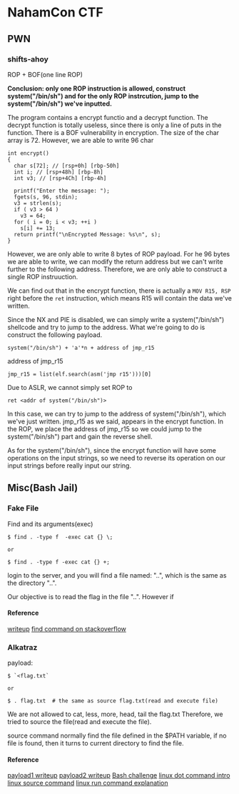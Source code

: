 # NahamCon CTF

## PWN

### shifts-ahoy

ROP + BOF(one line ROP)

**Conclusion: only one ROP instruction is allowed, construct system("/bin/sh") and for the only ROP instrcution, jump to the system("/bin/sh") we've inputted.**

The program contains a encrypt functio and a decrypt function.
The decrypt function is totally useless, since there is only a line of puts in the function.
There is a BOF vulnerability in encryption. The size of the char array is 72. However, we are able to write 96 char

```lang=c
int encrypt()
{
  char s[72]; // [rsp+0h] [rbp-50h]
  int i; // [rsp+48h] [rbp-8h]
  int v3; // [rsp+4Ch] [rbp-4h]

  printf("Enter the message: ");
  fgets(s, 96, stdin);
  v3 = strlen(s);
  if ( v3 > 64 )
    v3 = 64;
  for ( i = 0; i < v3; ++i )
    s[i] += 13;
  return printf("\nEncrypted Message: %s\n", s);
}
```
However, we are only able to write 8 bytes of ROP payload. For he 96 bytes we are able to write, we can modify the return address but we can't write further to the following address. Therefore, we are only able to construct a single ROP instruuction.

We can find out that in the encrypt function, there is actually a `MOV R15, RSP` right before the `ret` instruction, which means R15 will contain the data we've written.

Since the NX and PIE is disabled, we can simply write a system("/bin/sh") shellcode and try to jump to the address. What we're going to do is construct the following payload.

```
system("/bin/sh") + 'a'*n + address of jmp_r15
```

address of jmp_r15

```
jmp_r15 = list(elf.search(asm('jmp r15')))[0]
```

Due to ASLR, we cannot simply set ROP to 

```lang=c
ret <addr of system("/bin/sh")>
```

In this case, we can try to jump to the address of system("/bin/sh"), which we've just written.
jmp_r15 as we said, appears in the encrypt function. In the ROP, we place the address of jmp_r15 so we could jump to the system("/bin/sh") part and gain the reverse shell.

As for the system("/bin/sh"), since the encrypt function will have some operations on the input strings, so we need to reverse its operation on our input strings before really input our string.


## Misc(Bash Jail)

### Fake File

Find and its arguments(exec)

```
$ find . -type f  -exec cat {} \;

or 

$ find . -type f -exec cat {} +;

```


login to the server, and you will find a file named: "..", which is the same as the directory "..".

Our objective is to read the flag in the file "..". However if 

#### Reference

[writeup](https://github.com/skyf0l/CTF/blob/master/NahamCon_2020/Miscellaneous.md#vortex)
[find command on stackoverflow](https://unix.stackexchange.com/questions/292253/how-to-use-cat-command-on-find-commands-output)

### Alkatraz

payload:

```
$ `<flag.txt` 

or 

$ . flag.txt  # the same as source flag.txt(read and execute file)
```

We are not allowed to cat, less, more, head, tail the flag.txt
Therefore, we tried to source the file(read and execute the file).

source command normally find the file defined in the $PATH variable, if no file is found, then it turns to current directory to find the file.

#### Reference

[payload1 writeup](https://bigpick.github.io/TodayILearned/articles/2020-06/nahamConCTF-writeups#alkatraz)
[payload2 writeup](https://github.com/skyf0l/CTF/blob/master/NahamCon_2020/Miscellaneous.md#vortex)
[Bash challenge](http://blog.dornea.nu/2016/06/20/ringzer0-ctf-jail-escaping-bash/)
[linux dot command intro](https://unix.stackexchange.com/questions/114300/whats-the-meaning-of-a-dot-before-a-command-in-shell)
[linux source command](https://www.geeksforgeeks.org/source-command-in-linux-with-examples/)
[linux run command explanation](https://unix.stackexchange.com/questions/114300/whats-the-meaning-of-a-dot-before-a-command-in-shell)
